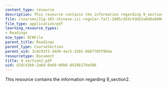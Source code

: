 ```yaml
---
content_type: resource
description: This resource contains the information regarding 9_section2.
file: /courses/21g-103-chinese-iii-regular-fall-2005/d2dc43bb2a0d0a6006b08420b178e586_MIT21G_103F05_9_2.pdf
file_type: application/pdf
learning_resource_types:
- Readings
ocw_type: OCWFile
parent_title: Readings
parent_type: CourseSection
parent_uid: 3cdc93f2-34d9-4ac5-3101-8607705f9b4a
resourcetype: Document
title: 9_section2.pdf
uid: d2dc43bb-2a0d-0a60-06b0-8420b178e586
---
```

This resource contains the information regarding 9_section2.

